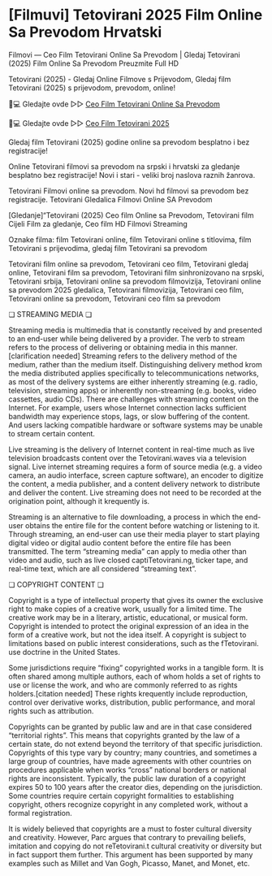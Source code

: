 # [Filmuvi] Tetovirani 2025 Film Online Sa Prevodom Hrvatski

Filmovi — Ceo Film Tetovirani Online Sa Prevodom | Gledaj Tetovirani (2025) Film Online Sa Prevodom Preuzmite Full HD

Tetovirani (2025) - Gledaj Online Filmove s Prijevodom, Gledaj film Tetovirani (2025) s prijevodom, prevodom, online!

📱💻 Gledajte ovde ▷▷ [Ceo Film Tetovirani Online Sa Prevodom](https://t.co/7F9m58TGob)

📱💻 Gledajte ovde ▷▷ [Ceo Film Tetovirani 2025](https://t.co/7F9m58TGob)

Gledaj film Tetovirani (2025) godine online sa prevodom besplatno i bez registracije!

Online Tetovirani filmovi sa prevodom na srpski i hrvatski za gledanje besplatno bez registracije! Novi i stari - veliki broj naslova raznih žanrova.

Tetovirani Filmovi online sa prevodom. Novi hd filmovi sa prevodom bez registracije. Tetovirani Gledalica Filmovi Online SA Prevodom

[Gledanje]“Tetovirani (2025) Ceo film Online sa Prevodom, Tetovirani film Cijeli Film za gledanje, Ceo film HD Filmovi Streaming

Oznake filma: film Tetovirani online, film Tetovirani online s titlovima, film Tetovirani s prijevodima, gledaj film Tetovirani sa prevodom

Tetovirani film online sa prevodom, Tetovirani ceo film, Tetovirani gledaj online, Tetovirani film sa prevodom, Tetovirani film sinhronizovano na srpski, Tetovirani srbija, Tetovirani online sa prevodom filmovizija, Tetovirani online sa prevodom 2025 gledalica, Tetovirani filmovizija, Tetovirani ceo film, Tetovirani online sa prevodom, Tetovirani ceo film sa prevodom

❏ STREAMING MEDIA ❏

Streaming media is multimedia that is constantly received by and presented to an end-user while being delivered by a provider. The verb to stream refers to the process of delivering or obtaining media in this manner.[clarification needed] Streaming refers to the delivery method of the medium, rather than the medium itself. Distinguishing delivery method krom the media distributed applies specifically to telecommunications networks, as most of the delivery systems are either inherently streaming (e.g. radio, television, streaming apps) or inherently non-streaming (e.g. books, video cassettes, audio CDs). There are challenges with streaming content on the Internet. For example, users whose Internet connection lacks sufficient bandwidth may experience stops, lags, or slow buffering of the content. And users lacking compatible hardware or software systems may be unable to stream certain content.

Live streaming is the delivery of Internet content in real-time much as live television broadcasts content over the Tetovirani.waves via a television signal. Live internet streaming requires a form of source media (e.g. a video camera, an audio interface, screen capture software), an encoder to digitize the content, a media publisher, and a content delivery network to distribute and deliver the content. Live streaming does not need to be recorded at the origination point, although it krequently is.

Streaming is an alternative to file downloading, a process in which the end-user obtains the entire file for the content before watching or listening to it. Through streaming, an end-user can use their media player to start playing digital video or digital audio content before the entire file has been transmitted. The term “streaming media” can apply to media other than video and audio, such as live closed captiTetovirani.ng, ticker tape, and real-time text, which are all considered “streaming text”.

❏ COPYRIGHT CONTENT ❏

Copyright is a type of intellectual property that gives its owner the exclusive right to make copies of a creative work, usually for a limited time. The creative work may be in a literary, artistic, educational, or musical form. Copyright is intended to protect the original expression of an idea in the form of a creative work, but not the idea itself. A copyright is subject to limitations based on public interest considerations, such as the fTetovirani. use doctrine in the United States.

Some jurisdictions require “fixing” copyrighted works in a tangible form. It is often shared among multiple authors, each of whom holds a set of rights to use or license the work, and who are commonly referred to as rights holders.[citation needed] These rights krequently include reproduction, control over derivative works, distribution, public performance, and moral rights such as attribution.

Copyrights can be granted by public law and are in that case considered “territorial rights”. This means that copyrights granted by the law of a certain state, do not extend beyond the territory of that specific jurisdiction. Copyrights of this type vary by country; many countries, and sometimes a large group of countries, have made agreements with other countries on procedures applicable when works “cross” national borders or national rights are inconsistent. Typically, the public law duration of a copyright expires 50 to 100 years after the creator dies, depending on the jurisdiction. Some countries require certain copyright formalities to establishing copyright, others recognize copyright in any completed work, without a formal registration.

It is widely believed that copyrights are a must to foster cultural diversity and creativity. However, Parc argues that contrary to prevailing beliefs, imitation and copying do not reTetovirani.t cultural creativity or diversity but in fact support them further. This argument has been supported by many examples such as Millet and Van Gogh, Picasso, Manet, and Monet, etc.
